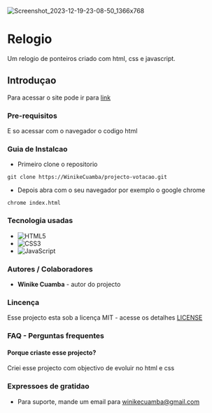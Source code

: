 ![Screenshot_2023-12-19-23-08-50_1366x768](https://github.com/WinikeCuamba/projeto-votacao/assets/114104948/47ecd204-8aa2-4ecf-9288-f2359b0b5b92)

# Relogio
Um relogio de ponteiros criado com html, css e javascript.

## Introduçao
Para acessar o site pode ir para [link](https://winikecuamba.github.io/Relogio)

### Pre-requisitos
E so acessar com o navegador o codigo html

### Guia de Instalcao

- Primeiro clone o repositorio
```
git clone https://WinikeCuamba/projecto-votacao.git
```

- Depois abra com o seu navegador por exemplo o google chrome
```
chrome index.html
```

### Tecnologia usadas
* ![HTML5](https://img.shields.io/badge/html5-%23E34F26.svg?style=for-the-badge&logo=html5&logoColor=white)
* ![CSS3](https://img.shields.io/badge/css3-%231572B6.svg?style=for-the-badge&logo=css3&logoColor=white)
* ![JavaScript](https://img.shields.io/badge/javascript-%23323330.svg?style=for-the-badge&logo=javascript&logoColor=%23F7DF1E)

### Autores / Colaboradores
* **Winike Cuamba** - autor do projecto

### Lincença 
Esse projecto esta sob a licença MIT - acesse os detalhes [LICENSE](https://github.com/LICENSE)

### FAQ - Perguntas frequentes
#### Porque criaste esse projecto?
Criei esse projecto com objectivo de evoluir no html e css

### Expressoes de gratidao
* Para suporte, mande um email para winikecuamba@gmail.com
